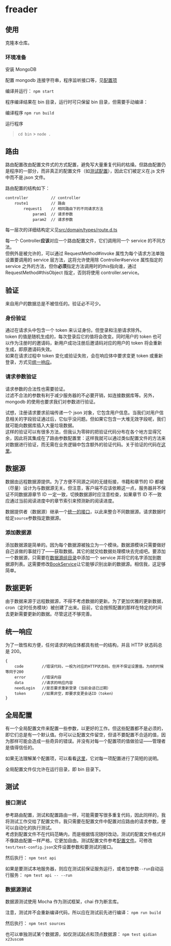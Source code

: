 # freader

## 使用

<a id="usage"></a>
克隆本仓库。

### 环境准备

安装 MongoDB

配置 mongodb 连接字符串，程序监听接口等，见[配置项](#config)

编译并运行：
`npm start`

程序编译结果在 bin 目录，运行时可只保留 bin 目录，但需要手动编译：

编译程序
`npm run build`

运行程序

> `cd bin` > `node .`

## 路由

<a id="route"></a>
路由配置改由配置文件式的方式配置，避免写大量重复代码的枯燥。但路由配置仍是程序的一部分，而非真正的配置文件（如[测试配置](#test)），因此它们被定义在.js 文件中而不是.json 文件。

路由配置的结构如下：

```
controller          // controller
    route1          // 路由
        request1    // 相同路由下的不同请求方法
            param1  // 请求参数
            param2  // 请求参数
```

每一层次的详细结构定义见[src/domain/types/route.d.ts](./src/domain/types/route.d.ts)

每一个 Controller**应该**对应一个路由配置文件，它们调用同一个 service 的不同方法。  
但例外是被允许的，可以通过 RequestMethod#invoke 属性为每个请求方法单独设置要调用的 service 层方法，这将允许使用除 Controller#service 属性指定的 service 之外的方法，但你**必须**指定方法调用时的*this*指向谁，通过 RequestMethod#thisObject 指定，否则将使用 controller.service。

## 验证

来自用户的数据总是不被信任的。验证必不可少。

### 身份验证

通过在请求头中包含一个 token 来认证身份。但登录和注册请求除外。  
token 的值是随机生成的，每次登录后它的值将会改变。同时用户的 token 也可以作为注册时的邀请码，新用户成功注册后邀请码对应的用户的 token 将会重新生成，即原邀请码失效。  
如果在请求过程中 token 变化或验证失败，会在响应体中要求变更 token 或重新登录，方式见[统一响应](#u-response)。

### 请求参数验证

请求参数的合法性也需要验证。  
过滤不合法的参数有利于减少服务器的不必要开销，如连接数据库等。另外，mongodb 的使用也要求我们对参数进行验证。

试想，注册请求要求前端传递一个 json 对象，它包含用户信息。当我们对用户信息相关的字段验证通过后，它似乎没问题。但如果它包含一大堆无效字段呢，我们就可能向数据库插入大量垃圾数据。  
这样的验证可以有很多方法，但我认为零碎的把验证代码分布在各个地方显得冗余，因此将其集成在了路由参数配置里：这样我就可以通过类似配置文件的方法来对数据进行验证，而无需在业务逻辑中包含额外的验证代码。关于验证的代码在[这里](./src/util/validator.ts)。

## 数据源

数据由远程数据源提供。为了方便不同源之间的无缝衔接，书籍和章节的 ID 都被（尽量）设计为与数据源无关。但注意，客户端不应该依赖这一点，服务器并不保证不同数据源章节 ID 一定一致，切换数据源时应注意检查，如果章节 ID 不一致应通过当前阅读进度中的章节索引来预测新的阅读进度。

数据提供者（数据源）继承一个[统一的接口](./src/domain/types/crawling.d.ts)，以此来整合不同数据源。请求数据时给定`source`参数指定数据源。

### 添加数据源

添加数据源是简单的。因为每个数据源被独立为一个模块。数据源模块只需要做好自己该做的事就行了——获取数据。其它的就交给数据处理模块去完成吧。要添加一个数据源，只需要在[数据源组目录](./src/service/crawling/)中添加一个 service 并将它的名字添加到数据源列表。这需要修改[BookService](./src/service/book.ts)让它能够识别出新的数据源。相信我，这足够简单。

## 数据更新

由于数据来源于远程数据源，不得不考虑数据的更新。为了更加优雅的更新数据，cron（定时任务模块）被创建了出来。目前，它会按照配置的那样在特定的时间去更新需要更新的数据。尽管这还不够完善。

<a id="u-response"></a>

## 统一响应

为了一致性和方便，任何请求的响应体都具有统一的结构，并且 HTTP 状态码总是 200。

```
{
    code        //错误代码，一般为对应的HTTP状态码。但并不保证设置值。为0的时候等同于200
    error       //错误内容
    data        //请求的响应内容
    needLogin   //是否要求重新登录（当前会话已过期）
    token       //如果非空，即要求变更会话ID（token）
}
```

<a id="config"></a>

## 全局配置

有一个全局配置文件来配置一些参数，以更好的工作。但这些配置都不是必须的，即它们总是有一个默认值。你可以让配置文件留空，但请不要配置不合适的值，因为那样可能会造成一些奇异的错误。并没有对每一个配置项的值做验证——管理者是值得信任的。

如果无法理解某个配置项，可以看看[这里](./src/util/global-config.js)，它对每一项配置进行了简短的说明。

全局配置文件仅允许在运行目录，即 bin 目录下。

## 测试

<a id="test"></a>

### 接口测试

参考路由配置，测试和配置路由一样，可能需要写很多重复代码，因此同样的，我将测试工作交给了配置文件。我只需要在配置文件中配置对应路由的请求参数，便可以自动化的执行测试。  
考虑到配置文件不在代码范畴内，而是根据情况随时改动，测试的配置文件格式并不像路由配置一样严格，它更加自由。测试配置文件参考[配置文件](./test/test-config-sample.json)。可修改`test/test-config.json`文件设置参数和要测试的接口。

然后执行：
`npm test api`

如果是要测试本地服务器，则应在测试前保证服务运行，或者加参数`--run`自动运行服务：
`npm test api -- --run`

### 数据源测试

数据源测试使用 Mocha 作为测试框架，chai 作为断言库。

注意，测试并不会重新编译代码，所以应在测试前先进行编译：
`npm run build`

然后执行：
`npm test sources`

也可以单独测试某个数据源，如仅测试起点和顶点数据源：
`npm test qidian x23uscom`
